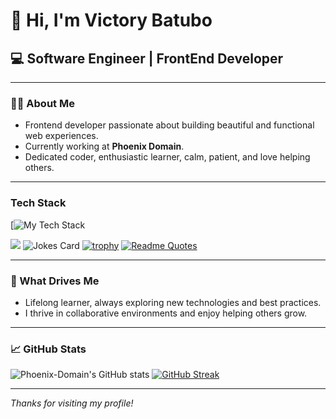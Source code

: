 # 👋 Hi, I'm Victory Batubo

## 💻 Software Engineer | FrontEnd Developer

---

### 🧑‍💻 About Me

- Frontend developer passionate about building beautiful and functional web experiences.
- Currently working at **Phoenix Domain**.
- Dedicated coder, enthusiastic learner, calm, patient, and love helping others.

---

###  Tech Stack

[![My Tech Stack](https://github-readme-tech-stack.vercel.app/api/cards?lineCount=2&width=700&line1=html5%2Chtml5%2Cf6ea34%3Bjavascript%2Cjavascript%2Cfff800%3Bcss3%2Ccss3%2C0096ff%3Bbootstrap%2Cbootstrap%2C2f5af5%3Breact%2Creact%2C003ffa%3Bvite%2Cvite%2Caf00ff%3B&line2=figma%2Cfigma%2Cb117c7%3B)

![](https://komarev.com/ghpvc/?username=Phoenix-Domain)
![Jokes Card](https://readme-jokes.vercel.app/api)
[![trophy](https://github-profile-trophy.vercel.app/?username=Phoenix-Domain&theme=onedark)](https://github.com/Phoenix-Domain/github-profile-trophy)
[![Readme Quotes](https://quotes-github-readme.vercel.app/api?type=horizontal&theme=dark)](https://github.com/Phoenix-Domain/github-readme-quotes)


---

### 🚀 What Drives Me

- Lifelong learner, always exploring new technologies and best practices.
- I thrive in collaborative environments and enjoy helping others grow.

---


### 📈 GitHub Stats

![Phoenix-Domain's GitHub stats](https://github-readme-stats.vercel.app/api?username=Phoenix-Domain&show=reviews&show_icons=true&theme=radical)
[![GitHub Streak](https://streak-stats.demolab.com/?user=Phoenix-Domain&theme=dark)](https://git.io/streak-stats)



---

_Thanks for visiting my profile!_
